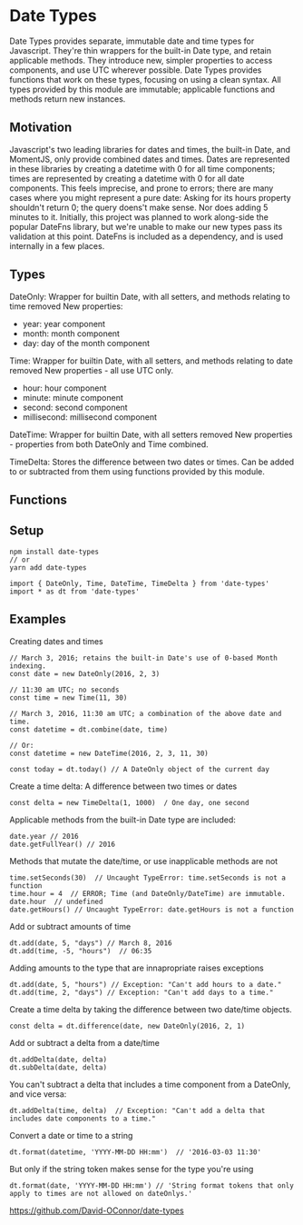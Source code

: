 Date Types
==========

Date Types provides separate, immutable date and time types for Javascript. They're thin wrappers for the built-in Date type, and retain applicable methods. They introduce new, simpler properties to access components, and use UTC wherever possible. Date Types provides functions that work on these types, focusing on using a clean syntax. All types provided by this module are immutable; applicable functions and methods return new instances.

Motivation
----------
Javascript's two leading libraries for dates and times, the built-in Date, and MomentJS, only provide combined dates and times. Dates are represented in these libraries by creating a datetime with 0 for all time components; times are represented by creating a datetime with 0 for all date components. This feels imprecise, and prone to errors; there are many cases where you might represent a pure date: Asking for its hours property shouldn't return 0; the query doens't make sense. Nor does adding 5 minutes to it. Initially, this project was planned to work along-side the popular DateFns library, but we're unable to make our new types pass its validation at this point. DateFns is included as a dependency, and is used internally in a few places.

Types
-----
DateOnly: Wrapper for builtin Date, with all setters, and methods relating to time removed
New properties:
 - year: year component
 - month: month component
 - day: day of the month component

Time: Wrapper for builtin Date, with all setters, and methods relating to date removed
New properties - all use UTC only.
 - hour: hour component
 - minute: minute component
 - second: second component
 - millisecond: millisecond component

DateTime: Wrapper for builtin Date, with all setters removed
New properties - properties from both DateOnly and Time combined.

TimeDelta: Stores the difference between two dates or times. Can be added to or subtracted from them using functions provided by this module.

Functions
---------


Setup
-----
    npm install date-types
    // or
    yarn add date-types

    import { DateOnly, Time, DateTime, TimeDelta } from 'date-types'
    import * as dt from 'date-types'


Examples
--------
Creating dates and times

    // March 3, 2016; retains the built-in Date's use of 0-based Month indexing.
    const date = new DateOnly(2016, 2, 3)

    // 11:30 am UTC; no seconds
    const time = new Time(11, 30)

    // March 3, 2016, 11:30 am UTC; a combination of the above date and time.
    const datetime = dt.combine(date, time)

    // Or:
    const datetime = new DateTime(2016, 2, 3, 11, 30)

    const today = dt.today() // A DateOnly object of the current day

Create a time delta: A difference between two times or dates

    const delta = new TimeDelta(1, 1000)  / One day, one second

Applicable methods from the built-in Date type are included:

    date.year // 2016
    date.getFullYear() // 2016

Methods that mutate the date/time, or use inapplicable methods are not

    time.setSeconds(30)  // Uncaught TypeError: time.setSeconds is not a function
    time.hour = 4  // ERROR; Time (and DateOnly/DateTime) are immutable.
    date.hour  // undefined
    date.getHours() // Uncaught TypeError: date.getHours is not a function

Add or subtract amounts of time

    dt.add(date, 5, "days") // March 8, 2016
    dt.add(time, -5, "hours")  // 06:35

Adding amounts to the type that are innapropriate raises exceptions

    dt.add(date, 5, "hours") // Exception: "Can't add hours to a date."
    dt.add(time, 2, "days") // Exception: "Can't add days to a time."

Create a time delta by taking the difference between two date/time objects.

    const delta = dt.difference(date, new DateOnly(2016, 2, 1)

Add or subtract a delta from a date/time

    dt.addDelta(date, delta)
    dt.subDelta(date, delta)

You can't subtract a delta that includes a time component from a DateOnly, and vice versa:

    dt.addDelta(time, delta)  // Exception: "Can't add a delta that includes date components to a time."


Convert a date or time to a string

    dt.format(datetime, 'YYYY-MM-DD HH:mm')  // '2016-03-03 11:30'

But only if the string token makes sense for the type you're using

    dt.format(date, 'YYYY-MM-DD HH:mm') // 'String format tokens that only apply to times are not allowed on dateOnlys.'


https://github.com/David-OConnor/date-types